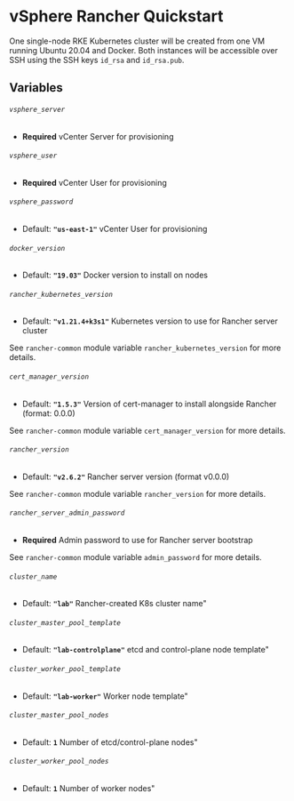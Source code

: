 # vSphere Rancher Quickstart

One single-node RKE Kubernetes cluster will be created from one VM running Ubuntu 20.04 and Docker.
Both instances will be accessible over SSH using the SSH keys `id_rsa` and `id_rsa.pub`.

## Variables

###### `vsphere_server`
- **Required**
vCenter Server for provisioning

###### `vsphere_user`
- **Required**
vCenter User for provisioning

###### `vsphere_password`
- Default: **`"us-east-1"`**
vCenter User for provisioning

###### `docker_version`
- Default: **`"19.03"`**
Docker version to install on nodes

###### `rancher_kubernetes_version`
- Default: **`"v1.21.4+k3s1"`**
Kubernetes version to use for Rancher server cluster

See `rancher-common` module variable `rancher_kubernetes_version` for more details.

###### `cert_manager_version`
- Default: **`"1.5.3"`**
Version of cert-manager to install alongside Rancher (format: 0.0.0)

See `rancher-common` module variable `cert_manager_version` for more details.

###### `rancher_version`
- Default: **`"v2.6.2"`**
Rancher server version (format v0.0.0)

See `rancher-common` module variable `rancher_version` for more details.

###### `rancher_server_admin_password`
- **Required**
Admin password to use for Rancher server bootstrap

See `rancher-common` module variable `admin_password` for more details.

###### `cluster_name`
- Default: **`"lab"`**
Rancher-created K8s cluster name"

###### `cluster_master_pool_template`
- Default: **`"lab-controlplane"`**
etcd and control-plane node template"

###### `cluster_worker_pool_template`
- Default: **`"lab-worker"`**
Worker node template"

###### `cluster_master_pool_nodes`
- Default: **`1`**
Number of etcd/control-plane nodes"

###### `cluster_worker_pool_nodes`
- Default: **`1`**
Number of worker nodes"
